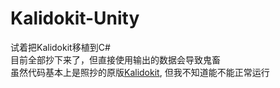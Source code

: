 # Kalidokit-Unity

试着把Kalidokit移植到C#  
目前全部抄下来了，但直接使用输出的数据会导致鬼畜  
虽然代码基本上是照抄的原版[Kalidokit](https://github.com/yeemachine/kalidokit), 但我不知道能不能正常运行  
